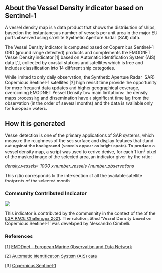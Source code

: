 ## About the Vessel Density indicator based on Sentinel-1

A vessel density map is a data product that shows the distribution of ships, based on the instantaneous number of vessels per unit area in the major EU ports observed using satellite Synthetic Aperture Radar (SAR) data.

The Vessel Density indicator is computed based on Copernicus Sentinel-1 GRD (ground range detected) products and complements the EMODNET Vessel Density indicator [1] based on Automatic Identification System (AIS) data [1], collected by coastal stations and satellites which is free and includes classification into 14 different ship categories.

While limited to only daily observation, the Synthetic Aperture Radar (SAR) Copernicus Sentinel-1 satellites [2] high revisit time provide the opportunity for more frequent data updates and higher geographical coverage, overcoming EMODNET Vessel Density tow main limitations: the density maps processing and dissemination have a significant time lag from the observation (in the order of several months) and the data is available only for European waters. 

## How it is generated

Vessel detection is one of the primary applications of SAR systems, which measure the roughness of the sea surface and display features that stand out against the background (vessels appear as bright spots). To produce a vessel density map, a script was used to derive derive, for each 1 km<sup>2</sup> pixel of the masked image of the selected area, an indicator given by the ratio: 

  
*density_vessels= 1000 x number_vessels / number_observations*


This ratio corresponds to the intersection of all the available satellite footprints of the selected month.

### Community Contributed Indicator 

![](https://img.shields.io/badge/eodash-community-blue)
  
This indicator is contributed by the communnity in the context of the of the [ESA RACE Challenges 2021](https://eo4society.esa.int/2021/07/08/race-challenges-2021-first-winner/). The solution, titled ‘Vessel Density based on Copernicus Sentinel-1’ was developed by Alessandro Cimbelli. 

### References
[1] [EMODnet - European Marine Observation and Data Network](https://emodnet.ec.europa.eu/geonetwork/srv/eng/catalog.search#/metadata/0f2f3ff1-30ef-49e1-96e7-8ca78d58a07c)

[2] [ Automatic Identification System (AIS) data](https://www.imo.org/en/OurWork/Safety/Pages/AIS.aspx)

[3] [Copernicus Sentinel-1](https://sentinels.copernicus.eu/web/sentinel/missions/sentinel-1)


